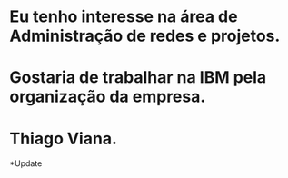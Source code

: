 # Eu tenho interesse na área de Administração de redes e projetos.

# Gostaria de trabalhar na IBM pela organização da empresa.

# Thiago Viana.


*Update
